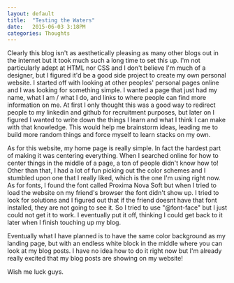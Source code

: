 ```yaml
---
layout: default
title:  "Testing the Waters"
date:   2015-06-03 3:18PM
categories: Thoughts
---
```


Clearly this blog isn't as aesthetically pleasing as many other blogs out in the internet
but it took much such a long time to set this up. I'm not particularly adept at HTML nor CSS
and I don't believe I'm much of a designer, but I figured it'd be a good side project
to create my own personal website. I started off with looking at other peoples' personal
pages online and I was looking for something simple. I wanted a page that just had my name,
what I am / what I do, and links to where people can find more information on me. At first I
only thought this was a good way to redirect people to my linkedin and github for recruitment
purposes, but later on I figured I wanted to write down the things I learn and what I think I can
make with that knowledge. This would help me brainstorm ideas, leading me to build more random things
and force myself to learn stacks on my own.

As for this website, my home page is really simple. In fact the hardest part of making it was
centering everything. When I searched online for how to center things in the middle of a page,
a ton of people didn't know how to! Other than that, I had a lot of fun picking out the color schemes
and I stumbled upon one that I really liked, which is the one I'm using right now. As for fonts,
I found the font called Proxima Nova Soft but when I tried to load the website on my friend's browser
the font didn't show up. I tried to look for solutions and I figured out that if the friend doesnt have
that font installed, they are not going to see it. So I tried to use "@font-face" but I just could not
get it to work. I eventually put it off, thinking I could get back to it later when I finish touching up my blog.

Eventually what I have planned is to have the same color background as my landing page, but with an endless
white block in the middle where you can look at my blog posts. I have no idea how to do it right now
but I'm already really excited that my blog posts are showing on my website!

Wish me luck guys.

